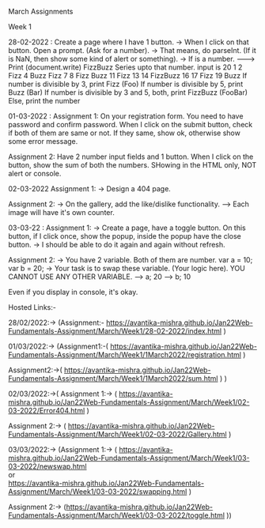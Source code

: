 March Assignments

Week 1 

28-02-2022 :
Create a page where I have 1 button. -> When I click on that button. Open a prompt. (Ask for a number). -> That means, do parseInt. (If it is NaN, then show some kind of alert or something). -> If is a number. ---> Print (document.write) FizzBuzz Series upto that number. input is 20 1 2 Fizz 4 Buzz Fizz 7 8 Fizz Buzz 11 Fizz 13 14 FizzBuzz 16 17 Fizz 19 Buzz
If number is divisible by 3, print Fizz (Foo)
If number is divisible by 5, print Buzz (Bar)
If number is divisible by 3 and 5, both, print FizzBuzz (FooBar)
Else, print the number

01-03-2022 :
Assignment 1:  On your registration form. You need to have password and confirm password. When I click on the submit button, check if both of them are same or not. If they same, show ok, otherwise show some error message.

Assignment 2: Have 2 number input fields and 1 button. When I click on the button, show the sum of both the numbers. SHowing in the HTML only, NOT alert or console.

02-03-2022
Assignment 1: -> Design a 404 page.

Assignment 2: -> On the gallery, add the like/dislike functionality. --> Each image will have it's own counter.

03-03-22 :
Assignment 1: -> Create a page, have a toggle button. On this button, if I click once, show the popup, inside the popup have the close button. -> I should be able to do it again and again without refresh.

Assignment 2: -> You have 2 variable. Both of them are number. var a = 10; var b = 20; -> Your task is to swap these variable. (Your logic here). YOU CANNOT USE ANY OTHER VARIABLE. --> a; 20 --> b; 10

Even if you display in console, it's okay.




Hosted Links:-


28/02/2022:-> (Assignment:- https://avantika-mishra.github.io/Jan22Web-Fundamentals-Assignment/March/Week1/28-02-2022/index.html )

01/03/2022:-> (Assignment1:-( https://avantika-mishra.github.io/Jan22Web-Fundamentals-Assignment/March/Week1/1March2022/registration.html )

Assignment2:->( https://avantika-mishra.github.io/Jan22Web-Fundamentals-Assignment/March/Week1/1March2022/sum.html ) )

02/03/2022:->( Assignment 1:-> (  https://avantika-mishra.github.io/Jan22Web-Fundamentals-Assignment/March/Week1/02-03-2022/Error404.html )

Assignment 2:-> ( https://avantika-mishra.github.io/Jan22Web-Fundamentals-Assignment/March/Week1/02-03-2022/Gallery.html )



03/03/2022:-> (Assignment 1:-> (  https://avantika-mishra.github.io/Jan22Web-Fundamentals-Assignment/March/Week1/03-03-2022/newswap.html  
or   
https://avantika-mishra.github.io/Jan22Web-Fundamentals-Assignment/March/Week1/03-03-2022/swapping.html  )



Assignment 2:-> (https://avantika-mishra.github.io/Jan22Web-Fundamentals-Assignment/March/Week1/03-03-2022/toggle.html ))

